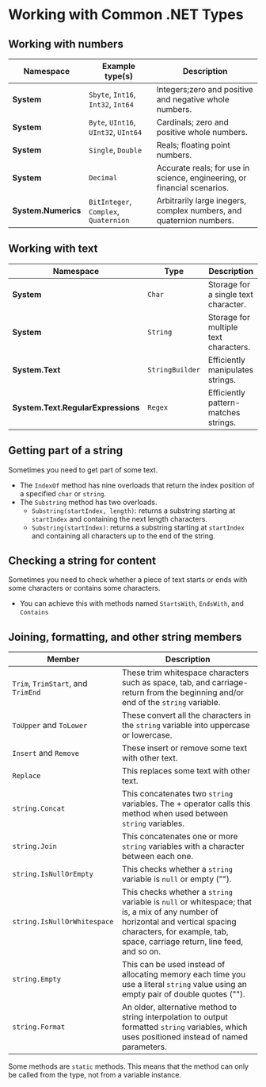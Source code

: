 # Working with Common .NET Types

## Working with numbers 
| Namespace | Example type(s) | Description |
| --------- | --------------- | ----------- |
| **System** | `Sbyte`, `Int16`, `Int32`, `Int64` | Integers;zero and positive and negative whole numbers. |
| **System** | `Byte`, `UInt16`, `UInt32`, `UInt64` | Cardinals; zero and positive whole numbers. |
| **System** | `Single`, `Double` | Reals; floating point numbers. |
| **System** | `Decimal` | Accurate reals; for use in science, engineering, or financial scenarios. |
| **System.Numerics** | `BitInteger`, `Complex`, `Quaternion` | Arbitrarily large inegers, complex numbers, and quaternion numbers. |

## Working with text

| Namespace | Type | Description |
| --------- | ---- | ----------- |
| **System** | `Char` | Storage for a single text character. |
| **System** | `String` | Storage for multiple text characters. |
| **System.Text** | `StringBuilder` | Efficiently manipulates strings. |
| **System.Text.RegularExpressions** | `Regex` | Efficiently pattern-matches strings. |

## Getting part of a string
Sometimes you need to get part of some text. 
- The `IndexOf` method has nine overloads that return the index position of a specified `char` or `string`.
- The `Substring` method has two overloads. 
    - `Substring(startIndex, length)`: returns a substring starting at `startIndex` and containing the next length characters.
    - `Substring(startIndex)`: returns a substring starting at `startIndex` and containing all characters up to the end of the string.

## Checking a string for content
Sometimes you need to check whether a piece of text starts or ends with some characters or contains some characters. 
- You can achieve this with methods named  `StartsWith`, `EndsWith`, and `Contains`

## Joining, formatting, and other string members

| Member | Description |
| ------ | ----------- |
| `Trim`, `TrimStart`, and `TrimEnd` | These trim whitespace characters such as space, tab, and carriage-return from the beginning and/or end of the `string` variable. |
| `ToUpper` and `ToLower` | These convert all the characters in the `string` variable into uppercase or lowercase. |
| `Insert` and `Remove` | These insert or remove some text with other text. |
| `Replace` | This replaces some text with other text. |
| `string.Concat` | This concatenates two `string` variables. The + operator calls this method when used between `string` variables. |
| `string.Join` | This concatenates one or more `string` variables with a character between each one. |
| `string.IsNullOrEmpty` | This checks whether a `string` variable is `null` or empty (""). |
| `string.IsNullOrWhitespace` | This checks whether a  `string` variable is `null` or whitespace; that is, a mix of any number of horizontal and vertical spacing characters, for example, tab, space, carriage return, line feed, and so on. |
| `string.Empty` | This can be used instead of allocating memory each time you use a literal `string` value using an empty pair of double quotes (""). |
| `string.Format` | An older, alternative method to string interpolation to output formatted `string` variables, which uses positioned instead of named parameters. |

Some methods are `static` methods. This means that the method can only be called from the type, not from a variable instance. 